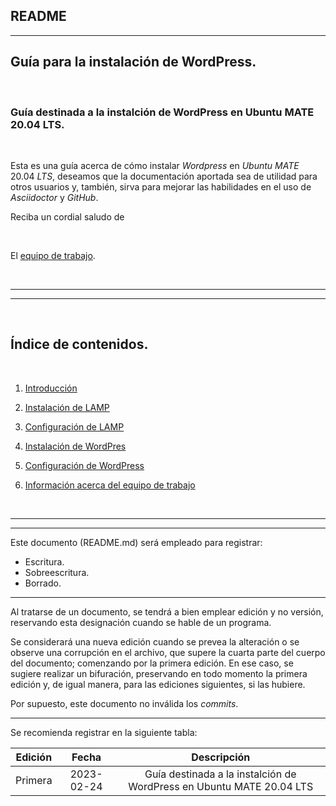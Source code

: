 ## README

---

## **Guía para la instalación de WordPress.**

<br>

### **Guía destinada a la instalción de WordPress en Ubuntu MATE 20.04 LTS.**

</span>

<br>

Esta es una guía acerca de cómo instalar _Wordpress_ en _Ubuntu_ _MATE_ 20.04 _LTS_, deseamos que la documentación aportada sea de utilidad para otros usuarios y, también, sirva para mejorar las habilidades en el uso de _Asciidoctor_ y _GitHub_.

Reciba un cordial saludo de

<br>

El [equipo de trabajo](src/autores.md).

<br>

---
---

<br>

## **Índice de contenidos.**


<br>

1. [Introducción](src/apdo1.md)
   
2. [Instalación de LAMP](src/apdo2.md)
   
3. [Configuración de LAMP](src/apdo3.md)
   
4. [Instalación de WordPres](src/apdo4.md)
   
5. [Configuración de WordPress](src/apdo5.md)
      
6. [Información acerca del equipo de trabajo](src/autores.md)

<br>

---
---

Este documento (README.md) será empleado para registrar:

+ Escritura.
+ Sobreescritura.
+ Borrado.

---

Al tratarse de un documento, se tendrá a bien emplear edición y no versión, reservando esta designación cuando se hable de un programa.

Se considerará una nueva edición cuando se prevea la alteración o se observe una corrupción en el archivo, que supere la cuarta parte del cuerpo del documento; comenzando por la primera edición. En ese caso, se sugiere realizar un bifuración, preservando en todo momento la primera edición y, de igual manera, para las ediciones siguientes, si las hubiere.

Por supuesto, este documento no inválida los _commits_.

---

Se recomienda registrar en la siguiente tabla:

| Edición | Fecha | Descripción 
|:------:|:-------:|:-----------:|
| Primera | 2023-02-24 |Guía destinada a la instalción de WordPress en Ubuntu MATE 20.04 LTS |

